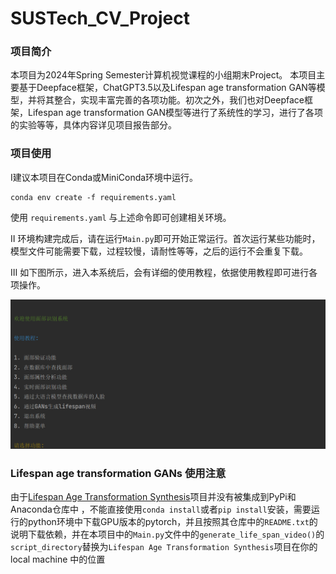 # SUSTech_CV_Project

### 项目简介

本项目为2024年Spring Semester计算机视觉课程的小组期末Project。
本项目主要基于Deepface框架，ChatGPT3.5以及Lifespan age transformation GAN等模型，并将其整合，实现丰富完善的各项功能。初次之外，我们也对Deepface框架，Lifespan age transformation GAN模型等进行了系统性的学习，进行了各项的实验等等，具体内容详见项目报告部分。



### 项目使用

Ⅰ建议本项目在Conda或MiniConda环境中运行。

```
conda env create -f requirements.yaml
```

使用 `requirements.yaml` 与上述命令即可创建相关环境。



Ⅱ 环境构建完成后，请在运行`Main.py`即可开始正常运行。首次运行某些功能时，模型文件可能需要下载，过程较慢，请耐性等等，之后的运行不会重复下载。



Ⅲ 如下图所示，进入本系统后，会有详细的使用教程，依据使用教程即可进行各项操作。

 <img src="data/readme/img.png" alt="image-20240615225715947" style="zoom:50%;" />





### Lifespan age transformation GANs 使用注意

由于[Lifespan Age Transformation Synthesis](https://github.com/royorel/Lifespan_Age_Transformation_Synthesis)项目并没有被集成到PyPi和Anaconda仓库中 ，不能直接使用```conda install```或者```pip install```安装，需要运行的python环境中下载GPU版本的pytorch，并且按照其仓库中的```README.txt```的说明下载依赖，并在本项目中的```Main.py```文件中的```generate_life_span_video()```的```script_directory```替换为```Lifespan Age Transformation Synthesis```项目在你的 local  machine 中的位置
